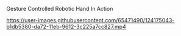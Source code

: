 Gesture Controlled Robotic Hand In Action





https://user-images.githubusercontent.com/65471490/124175043-b1db5380-da72-11eb-9612-3c225a7cc827.mp4



